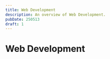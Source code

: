 ```yaml
---
title: Web Development
description: An overview of Web Development.
pubDate: 250513
draft: 1
---
```


# Web Development
